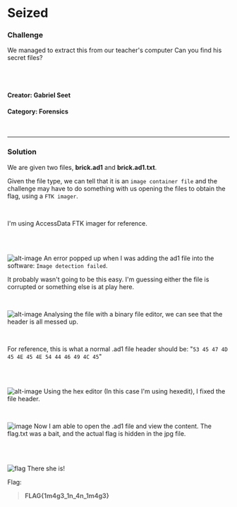 # **Seized**

### **Challenge**
We managed to extract this from our teacher's computer Can you find his secret files?

<br>
<br>

#### **Creator**: Gabriel Seet


#### **Category:** Forensics



<br>

---

### **Solution**
We are given two files, **brick.ad1** and **brick.ad1.txt**.

Given the file type, we can tell that it is an `image container file` and the challenge may have to do something with us opening the files to obtain the flag, using a `FTK imager`.

<br>

I'm using AccessData FTK imager for reference.

<br>
<br>

![alt-image](/img/evidenceerror.png)
An error popped up when I was adding the ad1 file into the software: `Image detection failed`.


It probably wasn't going to be this easy. I'm guessing either the file is corrupted or something else is at play here.

<br>

![alt-image](/img/brokenheader.png)
Analysing the file with a binary file editor, we can see that the header is all messed up.

<br>

For reference, this is what a normal .ad1 file header should be:
"`53 45 47 4D 45 4E 45 4E 54 44 46 49 4C 45`"

<br>
<br>

![alt-image](/img/fixedheader.png)
Using the hex editor (In this case I'm using hexedit), I fixed the file header.

<br>

![image](/img/ftkimager1.png)
Now I am able to open the .ad1 file and view the content. The flag.txt was a bait, and the actual flag is hidden in the jpg file.

<br>
<br>

![flag](/img/flag.jpg)
There she is!


Flag:
> **FLAG{1m4g3_1n_4n_1m4g3}**